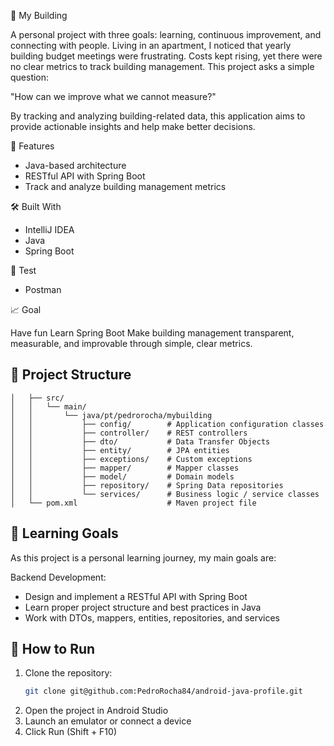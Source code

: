 🧮 My Building

A personal project with three goals: learning, continuous improvement, and connecting with people.
Living in an apartment, I noticed that yearly building budget meetings were frustrating. Costs kept rising, yet there were no clear metrics to track building management. This project asks a simple question:

  "How can we improve what we cannot measure?"

By tracking and analyzing building-related data, this application aims to provide actionable insights and help make better decisions.

🚀 Features

- Java-based architecture
- RESTful API with Spring Boot
- Track and analyze building management metrics

🛠️ Built With

- IntelliJ IDEA
- Java
- Spring Boot

🧪 Test
- Postman 

📈 Goal

Have fun
Learn Spring Boot
Make building management transparent, measurable, and improvable through simple, clear metrics.

## 📁 Project Structure
```├── backend/                   # Java + Spring Boot backend
│   ├── src/
│   │   └── main/
│   │       └── java/pt/pedrorocha/mybuilding
│   │           ├── config/        # Application configuration classes
│   │           ├── controller/    # REST controllers
│   │           ├── dto/           # Data Transfer Objects
│   │           ├── entity/        # JPA entities
│   │           ├── exceptions/    # Custom exceptions
│   │           ├── mapper/        # Mapper classes
│   │           ├── model/         # Domain models
│   │           ├── repository/    # Spring Data repositories
│   │           └── services/      # Business logic / service classes
│   └── pom.xml                    # Maven project file
```

## 🧠 Learning Goals

As this project is a personal learning journey, my main goals are:

Backend Development:
- Design and implement a RESTful API with Spring Boot
- Learn proper project structure and best practices in Java
- Work with DTOs, mappers, entities, repositories, and services

## 🔧 How to Run

1. Clone the repository:
   ```bash
   git clone git@github.com:PedroRocha84/android-java-profile.git

2. Open the project in Android Studio
3. Launch an emulator or connect a device
4. Click Run (Shift + F10)
